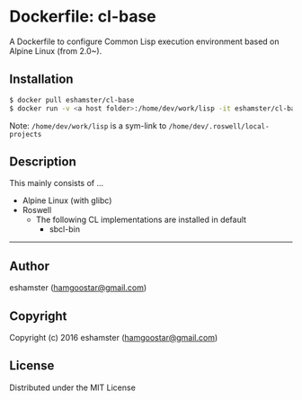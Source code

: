 # Dockerfile: cl-base

A Dockerfile to configure Common Lisp execution environment based on Alpine Linux (from 2.0~).

## Installation

```bash
$ docker pull eshamster/cl-base
$ docker run -v <a host folder>:/home/dev/work/lisp -it eshamster/cl-base /bin/bash
```

Note: `/home/dev/work/lisp` is a sym-link to `/home/dev/.roswell/local-projects`

## Description

This mainly consists of ...

- Alpine Linux (with glibc)
- Roswell
  - The following CL implementations are installed in default
    - sbcl-bin

---------

## Author

eshamster (hamgoostar@gmail.com)

## Copyright

Copyright (c) 2016 eshamster (hamgoostar@gmail.com)

## License

Distributed under the MIT License
